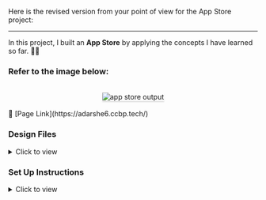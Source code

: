 Here is the revised version from your point of view for the App Store project:

---

In this project, I built an **App Store** by applying the concepts I have learned so far. 📱🛒

### Refer to the image below:

<br/>
<div style="text-align: center;">
    <img src="https://assets.ccbp.in/frontend/content/react-js/app-store-output.gif" alt="app store output" style="max-width:90%;box-shadow:0 2.8px 2.2px rgba(0, 0, 0, 0.12)">
</div>
<br/>
🔗 [Page Link](https://adarshe6.ccbp.tech/)

### Design Files

<details>
<summary>Click to view</summary>

- Extra Small (Size < 576px) and Small (Size >= 576px)
- Medium (Size >= 768px), Large (Size >= 992px) and Extra Large (Size >= 1200px)

</details>

### Set Up Instructions

<details>
<summary>Click to view</summary>

- Download dependencies by running `npm install`
- Start up the app using `npm start`

</details>